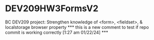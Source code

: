 # DEV209HW3FormsV2
BC DEV209 project: Strengthen knowledge of &lt;form>, &lt;fieldset>, &amp; localstorage browser property
 *** this is a new comment to test if repo commit is working correctly  [1:27 am 01/22/24] ***
